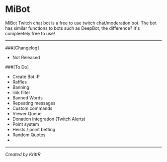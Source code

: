 # MiBot
MiBot Twitch chat bot is a free to use twitch chat/moderation bot. The bot has similar functions to bots such as DeepBot, the difference? It's compleetely free to use!

---

###[Changelog]
* Not Released

###[To Do]
* Create Bot :P
* Raffles
* Banning
* link filter
* Banned Words
* Repeating messages
* Custom commands
* Viewer Queue
* Donation integration (Twitch Alerts)
* Point system
* Heists / point betting
* Random Quotes
* 

---

*Created by KrittR*
